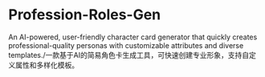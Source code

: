 # Profession-Roles-Gen
An AI-powered, user-friendly character card generator that quickly creates professional-quality personas with customizable attributes and diverse templates./一款基于AI的简易角色卡生成工具，可快速创建专业形象，支持自定义属性和多样化模板。

